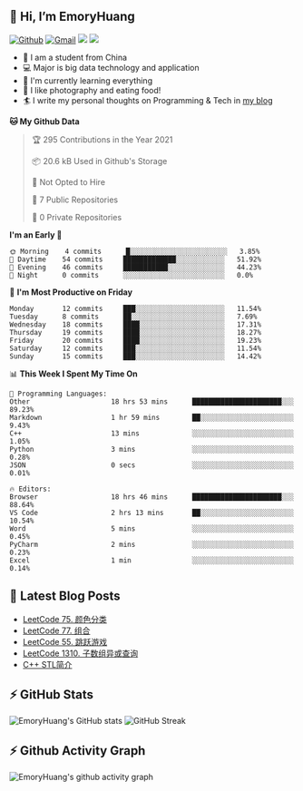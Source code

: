 ## 👋 Hi, I’m EmoryHuang
[![Github](https://img.shields.io/badge/-Github-000?style=flat&logo=Github&logoColor=white)](https://github.com/emoryhuang)
[![Gmail](https://img.shields.io/badge/-Gmail-c14438?style=flat&logo=Gmail&logoColor=white)](mailto:vunihbolvep@gmail.com)
![](https://komarev.com/ghpvc/?username=EmoryHuang)
![](https://img.shields.io/badge/build-passing-brightgreen)
- 🧐 I am a student from China
- 💻 Major is big data technology and application
- 🌱 I'm currently learning everything
- 👯 I like photography and eating food!
- 🏄‍ I write my personal thoughts on Programming & Tech in [my blog](emoryhuang.github.io)

<!--START_SECTION:waka-->
**🐱 My Github Data** 

> 🏆 295 Contributions in the Year 2021
 > 
> 📦 20.6 kB Used in Github's Storage 
 > 
> 🚫 Not Opted to Hire
 > 
> 📜 7 Public Repositories 
 > 
> 🔑 0 Private Repositories  
 > 
**I'm an Early 🐤** 

```text
🌞 Morning    4 commits      █░░░░░░░░░░░░░░░░░░░░░░░░   3.85% 
🌆 Daytime    54 commits     █████████████░░░░░░░░░░░░   51.92% 
🌃 Evening    46 commits     ███████████░░░░░░░░░░░░░░   44.23% 
🌙 Night      0 commits      ░░░░░░░░░░░░░░░░░░░░░░░░░   0.0%

```
📅 **I'm Most Productive on Friday** 

```text
Monday       12 commits     ███░░░░░░░░░░░░░░░░░░░░░░   11.54% 
Tuesday      8 commits      ██░░░░░░░░░░░░░░░░░░░░░░░   7.69% 
Wednesday    18 commits     ████░░░░░░░░░░░░░░░░░░░░░   17.31% 
Thursday     19 commits     ████░░░░░░░░░░░░░░░░░░░░░   18.27% 
Friday       20 commits     ████░░░░░░░░░░░░░░░░░░░░░   19.23% 
Saturday     12 commits     ███░░░░░░░░░░░░░░░░░░░░░░   11.54% 
Sunday       15 commits     ███░░░░░░░░░░░░░░░░░░░░░░   14.42%

```


📊 **This Week I Spent My Time On** 

```text
💬 Programming Languages: 
Other                    18 hrs 53 mins      ██████████████████████░░░   89.23% 
Markdown                 1 hr 59 mins        ██░░░░░░░░░░░░░░░░░░░░░░░   9.43% 
C++                      13 mins             ░░░░░░░░░░░░░░░░░░░░░░░░░   1.05% 
Python                   3 mins              ░░░░░░░░░░░░░░░░░░░░░░░░░   0.28% 
JSON                     0 secs              ░░░░░░░░░░░░░░░░░░░░░░░░░   0.01%

🔥 Editors: 
Browser                  18 hrs 46 mins      ██████████████████████░░░   88.64% 
VS Code                  2 hrs 13 mins       ██░░░░░░░░░░░░░░░░░░░░░░░   10.54% 
Word                     5 mins              ░░░░░░░░░░░░░░░░░░░░░░░░░   0.45% 
PyCharm                  2 mins              ░░░░░░░░░░░░░░░░░░░░░░░░░   0.23% 
Excel                    1 min               ░░░░░░░░░░░░░░░░░░░░░░░░░   0.14%

```


<!--END_SECTION:waka-->

## 📕 Latest Blog Posts
<!-- STACKOVERFLOW:START -->
- [LeetCode 75. 颜色分类](https://emoryhuang.cn/blog/1955535034.html)
- [LeetCode 77. 组合](https://emoryhuang.cn/blog/3511946213.html)
- [LeetCode 55. 跳跃游戏](https://emoryhuang.cn/blog/2392717385.html)
- [LeetCode 1310. 子数组异或查询](https://emoryhuang.cn/blog/2157773484.html)
- [C++ STL简介](https://emoryhuang.cn/blog/1876408705.html)
<!-- STACKOVERFLOW:END -->

## ⚡ GitHub Stats
![EmoryHuang's GitHub stats](https://github-readme-stats.vercel.app/api?username=EmoryHuang&show_icons=true&theme=tokyonight)
![GitHub Streak](https://github-readme-streak-stats.herokuapp.com/?user=EmoryHuang&theme=tokyonight)


## ⚡ Github Activity Graph
![EmoryHuang's github activity graph](https://activity-graph.herokuapp.com/graph?username=EmoryHuang&theme=dracula)

<!---
EmoryHuang/EmoryHuang is a ✨ special ✨ repository because its `README.md` (this file) appears on your GitHub profile.
You can click the Preview link to take a look at your changes.
--->

